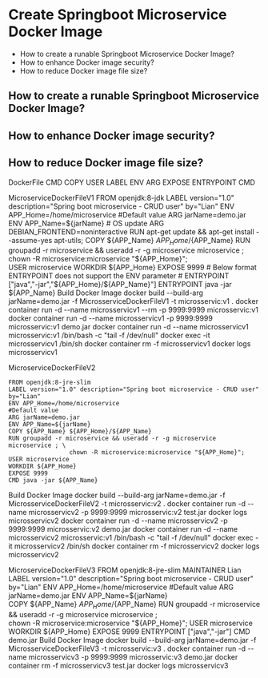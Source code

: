 # Create Springboot Microservice Docker Image
- How to create a runable Springboot Microservice Docker Image?  
- How to enhance Docker image security?  
- How to reduce Docker image file size?  

## How to create a runable Springboot Microservice Docker Image? 


## How to enhance Docker image security?  

## How to reduce Docker image file size?  

DockerFile CMD
COPY
USER 
LABEL 
ENV
ARG
EXPOSE 
ENTRYPOINT 
CMD

MicroserviceDockerFileV1
    FROM openjdk:8-jdk
    LABEL version="1.0" description="Spring boot microservice - CRUD user" by="Lian"
    ENV APP_Home=/home/microservice
    #Default value
    ARG jarName=demo.jar 
    ENV APP_Name=${jarName} 
    # OS update
    ARG DEBIAN_FRONTEND=noninteractive
    RUN apt-get update && apt-get install --assume-yes apt-utils;
    COPY ${APP_Name} ${APP_Home}/${APP_Name}
    RUN groupadd -r microservice && useradd -r -g microservice microservice ; \
                     chown -R microservice:microservice "${APP_Home}";  
    USER microservice
    WORKDIR ${APP_Home} 
    EXPOSE 9999
    # Below format ENTRYPOINT does not support the ENV parameter 
    # ENTRYPOINT ["java","-jar","${APP_Home}/${APP_Name}"]
    ENTRYPOINT java -jar ${APP_Name}
Build Docker Image
    docker build --build-arg jarName=demo.jar -f MicrosserviceDockerFileV1  -t microsservic:v1 . 
    docker container run -d --name microsservicv1 --rm -p 9999:9999  microsservic:v1 
    docker container run -d --name microsservicv1 -p 9999:9999 microsservic:v1 demo.jar
    docker container run -d --name microsservicv1  microsservic:v1 /bin/bash -c "tail -f /dev/null" 
    docker exec -it microsservicv1 /bin/sh
    docker container rm -f microsservicv1
    docker logs microsservicv1 


MicroserviceDockerFileV2

    FROM openjdk:8-jre-slim
    LABEL version="1.0" description="Spring boot microservice - CRUD user" by="Lian"
    ENV APP_Home=/home/microservice
    #Default value
    ARG jarName=demo.jar 
    ENV APP_Name=${jarName}  
    COPY ${APP_Name} ${APP_Home}/${APP_Name}
    RUN groupadd -r microservice && useradd -r -g microservice microservice ; \
                     chown -R microservice:microservice "${APP_Home}";
    USER microservice
    WORKDIR ${APP_Home} 
    EXPOSE 9999
    CMD java -jar ${APP_Name}
Build Docker Image
    docker build --build-arg jarName=demo.jar -f MicrosserviceDockerFileV2  -t microsservic:v2 . 
    docker container run -d --name microsservicv2 -p 9999:9999  microsservic:v2 test.jar
    docker logs microsservicv2
    docker container run -d --name microsservicv2 -p 9999:9999 microsservic:v2 demo.jar
    docker container run -d --name microsservicv2  microsservic:v1 /bin/bash -c "tail -f /dev/null" 
    docker exec -it microsservicv2 /bin/sh
    docker container rm -f microsservicv2
    docker logs microsservicv2 

MicroserviceDockerFileV3
    FROM openjdk:8-jre-slim
    MAINTAINER  Lian
    LABEL version="1.0" description="Spring boot microservice - CRUD user" by="Lian"
    ENV APP_Home=/home/microservice
    #Default value
    ARG jarName=demo.jar 
    ENV APP_Name=${jarName}  
    COPY ${APP_Name} ${APP_Home}/${APP_Name}
    RUN groupadd -r microservice && useradd -r -g microservice microservice ; \
                     chown -R microservice:microservice "${APP_Home}";
    USER microservice
    WORKDIR ${APP_Home} 
    EXPOSE 9999
    ENTRYPOINT ["java","-jar"]
    CMD demo.jar
Build Docker Image
    docker build --build-arg jarName=demo.jar -f MicrosserviceDockerFileV3  -t microsservic:v3 . 
    docker container run -d --name microsservicv3 -p 9999:9999  microsservic:v3 demo.jar
    docker container rm -f microsservicv3
    test.jar
    docker logs microsservicv3   